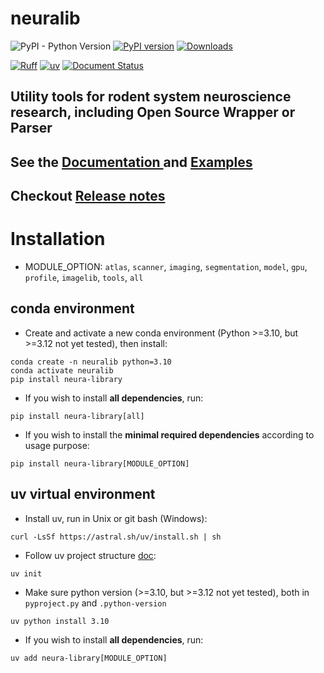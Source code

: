 # neuralib

![PyPI - Python Version](https://img.shields.io/pypi/pyversions/neura-library)
[![PyPI version](https://badge.fury.io/py/neura-library.svg)](https://badge.fury.io/py/neura-library)
[![Downloads](https://static.pepy.tech/badge/neura-library)](https://pepy.tech/project/neura-library)

[![Ruff](https://img.shields.io/endpoint?url=https://raw.githubusercontent.com/astral-sh/ruff/main/assets/badge/v2.json)](https://github.com/astral-sh/ruff)
[![uv](https://img.shields.io/endpoint?url=https://raw.githubusercontent.com/astral-sh/uv/main/assets/badge/v0.json)](https://github.com/astral-sh/uv)
[![Document Status](https://readthedocs.org/projects/neuralib/badge/?version=latest)](https://neuralib.readthedocs.io/en/latest/index.html)

## Utility tools for rodent system neuroscience research, including Open Source Wrapper or Parser

## See the [Documentation ](https://neuralib.readthedocs.io/en/latest/index.html) and [Examples](https://github.com/ytsimon2004/neuralib/tree/main/doc/source/notebooks)

## Checkout [Release notes](https://github.com/ytsimon2004/neuralib/releases)

# Installation

- MODULE_OPTION: `atlas`, `scanner`, `imaging`, `segmentation`, `model`, `gpu`, `profile`, `imagelib`, `tools`,
  `all`

## conda environment

- Create and activate a new conda environment (Python >=3.10, but >=3.12 not yet tested), then install:

```shell
conda create -n neuralib python=3.10
conda activate neuralib
pip install neura-library
```

- If you wish to install **all dependencies**, run:

```shell
pip install neura-library[all]
```

- If you wish to install the **minimal required dependencies** according to usage purpose:

```shell
pip install neura-library[MODULE_OPTION]
```

## uv virtual environment

- Install uv, run in Unix or git bash (Windows):

```shell
curl -LsSf https://astral.sh/uv/install.sh | sh
```

- Follow uv project structure [doc](https://docs.astral.sh/uv/guides/projects/#creating-a-new-project):

```shell
uv init
```

- Make sure python version (>=3.10, but >=3.12 not yet tested), both in `pyproject.py` and `.python-version`

```shell
uv python install 3.10
```

- If you wish to install **all dependencies**, run:

```shell
uv add neura-library[MODULE_OPTION]
```

